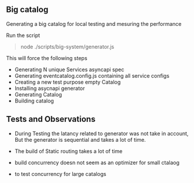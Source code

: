 ## Big catalog 

Generating a big catalog for local testing and mesuring the performance

Run the script
> node ./scripts/big-system/generator.js

This will force the following steps

- Generating N unique Services asyncapi spec
- Generating eventcatalog.config.js containing all service configs
- Creating a new test purpose empty Catalog 
- Installing asycnapi generator
- Generating Catalog
- Building catalog

## Tests and Observations

- During Testing the latancy related to generator was not take in account, But the generator is sequential and takes a lot of time.

- The build of Static routing takes a lot of time
- build concurrency doesn not seem as an optimizer for small ctalaog

- to test concurrency for large catalogs